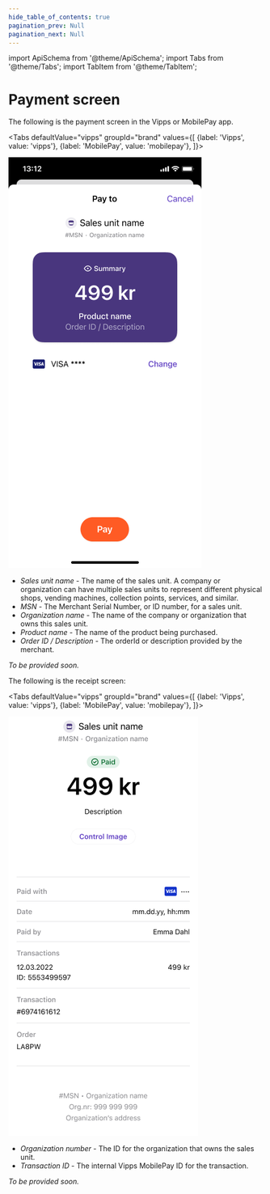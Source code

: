```yaml
---
hide_table_of_contents: true
pagination_prev: Null
pagination_next: Null
---
```


import ApiSchema from '@theme/ApiSchema';
import Tabs from '@theme/Tabs';
import TabItem from '@theme/TabItem';


# Payment screen

The following is the payment screen in the Vipps or MobilePay app.

<Tabs
defaultValue="vipps"
groupId="brand"
values={[
{label: 'Vipps', value: 'vipps'},
{label: 'MobilePay', value: 'mobilepay'},
]}>
<TabItem value="vipps">

![Payment Screen](../images/vipps-payment.png)

* *Sales unit name* - The name of the sales unit.
  A company or organization can have multiple sales units to represent different physical shops, vending machines, collection points, services, and similar.
* *MSN* - The Merchant Serial Number, or ID number, for a sales unit.
* *Organization name* - The name of the company or organization that owns this sales unit.
* *Product name* - The name of the product being purchased.
* *Order ID / Description* - The orderId or description provided by the merchant.

</TabItem>
<TabItem value="mobilepay">

*To be provided soon.*

</TabItem>
</Tabs>

The following is the receipt screen:

<Tabs
defaultValue="vipps"
groupId="brand"
values={[
{label: 'Vipps', value: 'vipps'},
{label: 'MobilePay', value: 'mobilepay'},
]}>
<TabItem value="vipps">

![Receipt](../images/vipps-receipt.png)

* *Organization number* - The ID for the organization that owns the sales unit.
* *Transaction ID* - The internal Vipps MobilePay ID for the transaction.

</TabItem>
<TabItem value="mobilepay">

*To be provided soon.*

</TabItem>
</Tabs>
